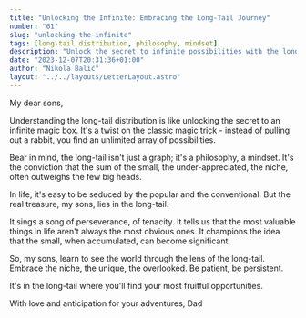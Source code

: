 ```yaml
---
title: "Unlocking the Infinite: Embracing the Long-Tail Journey"
number: "61"
slug: "unlocking-the-infinite"
tags: [long-tail distribution, philosophy, mindset]
description: "Unlock the secret to infinite possibilities with the long-tail distribution. Embrace the niche, be persistent, and find your most fruitful opportunities."
date: "2023-12-07T20:31:36+01:00"
author: "Nikola Balić"
layout: "../../layouts/LetterLayout.astro"
---
```

My dear sons,

Understanding the long-tail distribution is like unlocking the secret to an infinite magic box. It's a twist on the classic magic trick - instead of pulling out a rabbit, you find an unlimited array of possibilities.

Bear in mind, the long-tail isn't just a graph; it's a philosophy, a mindset. It's the conviction that the sum of the small, the under-appreciated, the niche, often outweighs the few big heads.

In life, it's easy to be seduced by the popular and the conventional. But the real treasure, my sons, lies in the long-tail.

It sings a song of perseverance, of tenacity. It tells us that the most valuable things in life aren't always the most obvious ones. It champions the idea that the small, when accumulated, can become significant.

So, my sons, learn to see the world through the lens of the long-tail. Embrace the niche, the unique, the overlooked. Be patient, be persistent.

It's in the long-tail where you'll find your most fruitful opportunities.

With love and anticipation for your adventures,
Dad